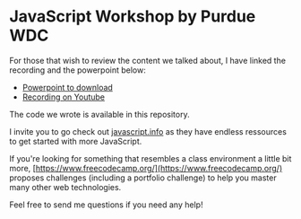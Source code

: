 # JavaScript Workshop by Purdue WDC

For those that wish to review the content we talked about, I have linked the recording and the powerpoint below:

- [Powerpoint to download](https://purdue0-my.sharepoint.com/:p:/g/personal/goel36_purdue_edu/EX6L9U8QVTRCn0nGtedw3qoBGJBdS9ufdDINV2yho84J6Q?e=Lzbqlv)
- [Recording on Youtube](https://youtu.be/iejiawY4-kI)

The code we wrote is available in this repository.

I invite you to go check out [javascript.info](https://javascript.info/) as they have endless ressources to get started with more JavaScript.

If you're looking for something that resembles a class environment a little bit more, [https://www.freecodecamp.org/](https://www.freecodecamp.org/) proposes challenges (including a portfolio challenge) to help you master many other web technologies.

Feel free to send me questions if you need any help!
